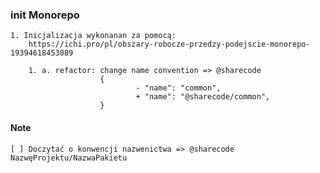 ### init Monorepo 
    1. Inicjalizacja wykonanan za pomocą: 
        https://ichi.pro/pl/obszary-robocze-przedzy-podejscie-monorepo-19394618453089

        1. a. refactor: change name convention => @sharecode
                        {
                                - "name": "common",
                                + "name": "@sharecode/common",
                        }   
#### Note 
    [ ] Doczytać o konwencji nazwenictwa => @sharecode NazwęProjektu/NazwaPakietu